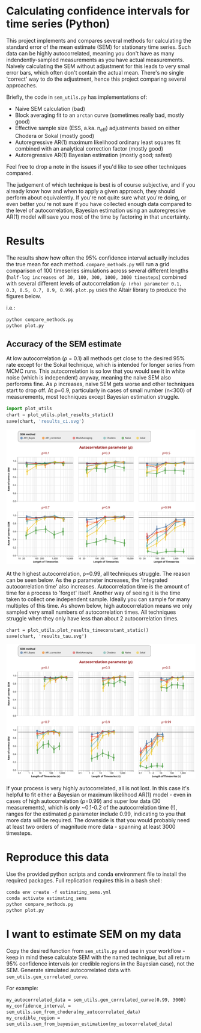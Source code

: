 # Calculating confidence intervals for time series (Python)

This project implements and compares several methods for calculating the standard error of the mean estimate (SEM) for stationary time series. Such data can be highly autocorrelated, meaning you don't have as many indendently-sampled measurements as you have actual measurements. Naively calculating the SEM without adjustment for this leads to very small error bars, which often don't contain the actual mean. There's no single 'correct' way to do the adjustment, hence this project comparing several approaches. 

Briefly, the code in `sem_utils.py` has implementations of:

* Naive SEM calculation (bad)
* Block averaging fit to an `arctan` curve (sometimes really bad, mostly good)
* Effective sample size (ESS, a.ka. n<sub>eff</sub>) adjustments based on either Chodera or Sokal (mostly good) 
* Autoregressive AR(1) maximum likelihood ordinary least squares fit combined with an analytical correction factor (mostly good)
* Autoregressive AR(1) Bayesian estimation (mostly good; safest)

Feel free to drop a note in the issues if you'd like to see other techniques compared.



The judgement of which technique is best is of course subjective, and if you already know how and when to apply a given approach, they should perform about equivalently. If you're not quite sure what you're doing, or even better you're not sure if you have collected enough data compared to the level of autocorrelation, Bayesian estimation using an autoregressive AR(1) model will save you most of the time by factoring in that uncertainty. 



# Results

The results show how often the 95% confidence interval actually includes the true mean for each method.   `compare_methods.py` will run a grid comparison of 100 timeseries simulations across several different lengths (`half-log increases of 30, 100, 300, 1000, 3000 timesteps`) combined with several different levels of autocorrelation (`ρ (rho) parameter 0.1, 0.3, 0.5, 0.7, 0.9, 0.99`). `plot.py` uses the Altair library to produce the figures below. 

i.e.:

```
python compare_methods.py
python plot.py
```





## Accuracy of the SEM estimate

At low autocorrelation (ρ = 0.1) all methods get close to the desired 95% rate except for the Sokal technique, which is intended for longer series from MCMC runs. This autocorrelation is so low that you would see it in white noise (which is independent) anyway, meaning the naive SEM also perforoms fine. As ρ increases, naive SEM gets worse and other techniques start to drop off. At ρ=0.9, particularly in cases of small number (n<300) of measurements, most techniques except Bayesian estimation struggle. 


```python
import plot_utils
chart = plot_utils.plot_results_static()
save(chart, 'results_ci.svg')
```

![title](./results_ci.svg)





At the highest autocorrelation, ρ=0.99, all techniques struggle. The reason can be seen below. As the ρ parameter increases, the 'integrated autocorrelation time' also increases. Autocorrelation time is the amount of time for a process to 'forget' itself. Another way of seeing it is the time taken to collect one independent sample. Ideally you can sample for many multiples of this time. As shown below, high autocorrelation means we only sampled very small numbers of autocorrelation times. All techniques struggle when they only have less than about 2 autocorrelation times. 

```
chart = plot_utils.plot_results_timeconstant_static()
save(chart, 'results_tau.svg')
```

![title](./results_tau.svg)



If your process is very highly autocorrelated, all is not lost. In this case it's helpful to fit either a Bayesian or maximum likelihood AR(1) model - even in cases of high autocorrelation (ρ=0.99) and super low data (30 measurements), which is only ~0.1-0.2 of the autocorrelation time (!), ranges for the estimated ρ parameter include 0.99, indicating to you that more data will be required. The downside is that you would probably need at least two orders of magnitude more data - spanning at least 3000 timesteps.



# Reproduce this data

Use the provided python scripts and conda environment file to install the required packages. Full replication requires this in a bash shell:

```
conda env create -f estimating_sems.yml
conda activate estimating_sems
python compare_methods.py
python plot.py
```



# I want to estimate SEM on my data

Copy the desired function from `sem_utils.py` and use in your workflow - keep in mind these calculate SEM with the named technique, but all return 95% confidence intervals (or credible regions in the Bayesian case), not the SEM. Generate simulated autocorrelated data with `sem_utils.gen_correlated_curve`. 

For example:

```
my_autocorrelated_data = sem_utils.gen_correlated_curve(0.99, 3000)
my_confidence_interval = sem_utils.sem_from_chodera(my_autocorrelated_data)
my_credible_region = sem_utils.sem_from_bayesian_estimation(my_autocorrelated_data)
```



